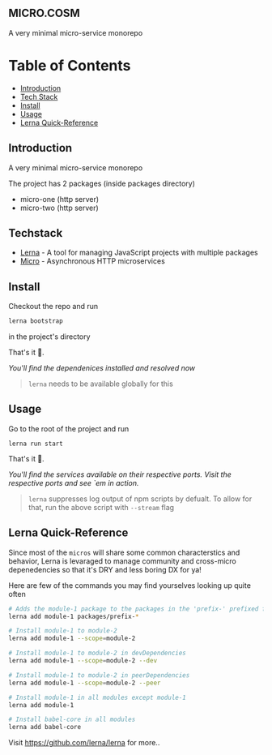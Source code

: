 ## MICRO.COSM
A very minimal micro-service monorepo

# Table of Contents
  - [Introduction](#introduction)
  - [Tech Stack](#techstack)
  - [Install](#install)
  - [Usage](#usage)
  - [Lerna Quick-Reference](#lerna-quick-reference)


## Introduction
A very minimal micro-service monorepo

The project has 2 packages (inside packages directory)

- micro-one (http server)
- micro-two (http server)

## Techstack

- [Lerna](https://github.com/lerna/lerna) - A tool for managing JavaScript projects with multiple packages
- [Micro](https://github.com/vercel/micro) - Asynchronous HTTP microservices

## Install
Checkout the repo and run
```sh
lerna bootstrap
```
in the project's directory

That's it 🚀.

_You'll find the dependenices installed and resolved now_

> `lerna` needs to be available globally for this

## Usage

Go to the root of the  project and run
```
lerna run start
```

That's it 🚀.

_You'll find the services available on their respective ports. Visit the respective ports and see `em in action._

> `lerna` suppresses log output of npm scripts by defualt. To allow for that, run the above script with `--stream` flag

## Lerna Quick-Reference
Since most of the `micros` will share some common characterstics and behavior, Lerna is levaraged to manage community and cross-micro
depenedencies so that it's DRY and less boring DX for ya!

Here are few of the commands you may find yourselves looking up quite often
```sh
# Adds the module-1 package to the packages in the 'prefix-' prefixed folders
lerna add module-1 packages/prefix-*

# Install module-1 to module-2
lerna add module-1 --scope=module-2

# Install module-1 to module-2 in devDependencies
lerna add module-1 --scope=module-2 --dev

# Install module-1 to module-2 in peerDependencies
lerna add module-1 --scope=module-2 --peer

# Install module-1 in all modules except module-1
lerna add module-1

# Install babel-core in all modules
lerna add babel-core
```

Visit https://github.com/lerna/lerna for more..
